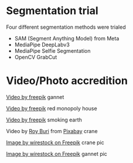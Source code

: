 # Segmentation trial

Four different segmentation methods were trialed

- SAM (Segment Anything Model) from Meta
- MediaPipe DeepLabv3 
- MediaPipe Selfie Segmentation
- OpenCV GrabCut

# Video/Photo accredition

<a href="https://www.freepik.com/free-video/flying-gannet-bird_5093#fromView=search&page=1&position=16&uuid=9bfb2978-95d2-4cf1-9255-d05db4e81e31">Video by freepik</a>
gannet

<a href="https://www.freepik.com/free-video/home-buying-concept-with-red-plastic-model-house-revolving-white-background_699885#fromView=search&page=1&position=7&uuid=bf3b6f81-bf35-461e-968f-4e221db07bf2">Video by freepik</a>
red monopoly house

<a href="https://www.freepik.com/free-video/burning-earth-loop_28037#fromView=search&page=7&position=28&uuid=bf3b6f81-bf35-461e-968f-4e221db07bf2">Video by freepik</a>
smoking earth

Video by <a href="https://pixabay.com/users/royburi-3128024/?utm_source=link-attribution&utm_medium=referral&utm_campaign=video&utm_content=85715">Roy Buri</a> from <a href="https://pixabay.com//?utm_source=link-attribution&utm_medium=referral&utm_campaign=video&utm_content=85715">Pixabay</a>
crane

<a href="https://www.freepik.com/free-photo/black-necked-crane-landing-ground-covered-snow-hokkaido-japan_10990873.htm#fromView=search&page=1&position=45&uuid=b43c3586-59f7-410f-b6f6-c9792290ee45">Image by wirestock on Freepik</a>
crane pic

<a href="https://www.freepik.com/free-photo/closeup-shot-two-northern-gannets-island-helgoland_17545359.htm#fromView=search&page=1&position=5&uuid=4e1422e5-fa08-48bd-9cb2-8e46c06ccc54">Image by wirestock on Freepik</a>
gannet pic
